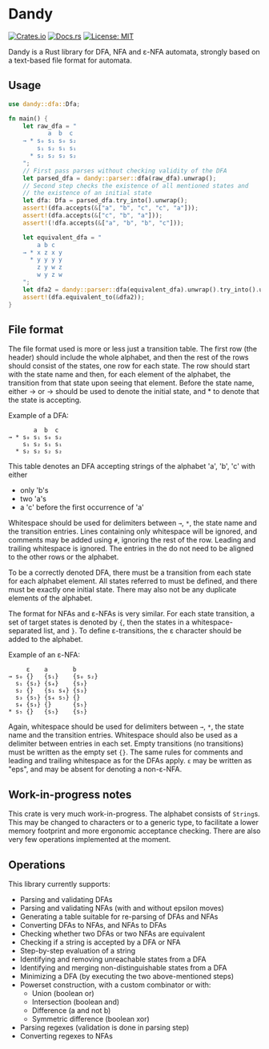 # Dandy

[![Crates.io](https://img.shields.io/crates/v/dandy.svg)](https://crates.io/crates/dandy)
[![Docs.rs](https://docs.rs/dandy/badge.svg)](https://docs.rs/dandy)
[![License: MIT](https://img.shields.io/badge/License-MIT-yellow.svg)](https://opensource.org/licenses/MIT)

Dandy is a Rust library for DFA, NFA and ε-NFA automata, strongly based on a text-based file format for automata.

## Usage

```rust
use dandy::dfa::Dfa;

fn main() {
    let raw_dfa = "
           a  b  c
    → * s₀ s₁ s₀ s₂
        s₁ s₂ s₁ s₁
      * s₂ s₂ s₂ s₂
    ";
    // First pass parses without checking validity of the DFA 
    let parsed_dfa = dandy::parser::dfa(raw_dfa).unwrap();
    // Second step checks the existence of all mentioned states and
    // the existence of an initial state
    let dfa: Dfa = parsed_dfa.try_into().unwrap();
    assert!(dfa.accepts(&["a", "b", "c", "c", "a"]));
    assert!(dfa.accepts(&["c", "b", "a"]));
    assert!(!dfa.accepts(&["a", "b", "b", "c"]));

    let equivalent_dfa = "
        a b c
    → * x z x y
      * y y y y
        z y w z
        w y z w
    ";
    let dfa2 = dandy::parser::dfa(equivalent_dfa).unwrap().try_into().unwrap();
    assert!(dfa.equivalent_to(&dfa2));
}
```

## File format

The file format used is more or less just a transition table. The first row (the header) should include
the whole alphabet, and then the rest of the rows should consist of the states, one row for each state.
The row should start with the state name and then, for each element of the alphabet, the transition from
that state upon seeing that element. Before the state name, either -> or → should be used to denote the
initial state, and * to denote that the state is accepting.

Example of a DFA:

```
       a  b  c
→ * s₀ s₁ s₀ s₂
    s₁ s₂ s₁ s₁
  * s₂ s₂ s₂ s₂
```

This table denotes an DFA accepting strings of the alphabet 'a', 'b', 'c' with either

* only 'b's
* two 'a's
* a 'c' before the first occurrence of 'a'

Whitespace should be used for delimiters between `→`, `*`, the state name and the transition entries. Lines
containing only whitespace will be ignored, and comments may be added using `#`, ignoring the rest of the
row. Leading and trailing whitespace is ignored. The entries in the do not need to be aligned to the other
rows or the alphabet.

To be a correctly denoted DFA, there must be a transition from each state for each alphabet element. All
states referred to must be defined, and there must be exactly one initial state. There may also not be any
duplicate elements of the alphabet.

The format for NFAs and ε-NFAs is very similar. For each state transition, a set of target states is denoted by
`{`, then the states in a whitespace-separated list, and `}`. To define ε-transitions, the ε character should be
added to the alphabet.

Example of an ε-NFA:

```
     ε    a       b
→ s₀ {}   {s₁}    {s₀ s₂}
  s₁ {s₂} {s₄}    {s₃}
  s₂ {}   {s₁ s₄} {s₃}
  s₃ {s₅} {s₄ s₅} {}
  s₄ {s₃} {}      {s₅}
* s₅ {}   {s₅}    {s₅}
```

Again, whitespace should be used for delimiters between `→`, `*`, the state name and the transition entries.
Whitespace should also be used as a delimiter between entries in each set. Empty transitions (no transitions)
must be written as the empty set `{}`. The same rules for comments and leading and trailing whitespace as for
the DFAs apply. `ε` may be written as "eps", and may be absent for denoting a non-ε-NFA.

## Work-in-progress notes

This crate is very much work-in-progress. The alphabet consists of `String`s. This may be changed to characters or
to a generic type, to facilitate a lower memory footprint and more ergonomic acceptance checking. There are also
very few operations implemented at the moment.

## Operations

This library currently supports:

* Parsing and validating DFAs
* Parsing and validating NFAs (with and without epsilon moves)
* Generating a table suitable for re-parsing of DFAs and NFAs
* Converting DFAs to NFAs, and NFAs to DFAs
* Checking whether two DFAs or two NFAs are equivalent
* Checking if a string is accepted by a DFA or NFA
* Step-by-step evaluation of a string
* Identifying and removing unreachable states from a DFA
* Identifying and merging non-distinguishable states from a DFA
* Minimizing a DFA (by executing the two above-mentioned steps)
* Powerset construction, with a custom combinator or with:
  * Union (boolean or)
  * Intersection (boolean and)
  * Difference (a and not b)
  * Symmetric difference (boolean xor)
* Parsing regexes (validation is done in parsing step)
* Converting regexes to NFAs
